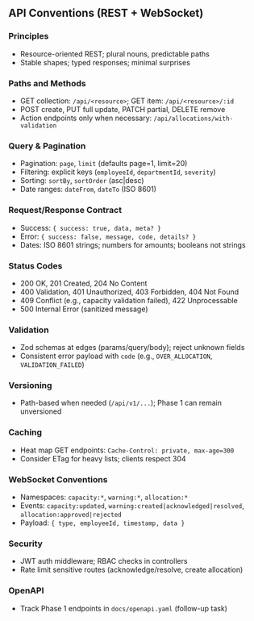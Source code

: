 ## API Conventions (REST + WebSocket)

### Principles
- Resource-oriented REST; plural nouns, predictable paths
- Stable shapes; typed responses; minimal surprises

### Paths and Methods
- GET collection: `/api/<resource>`; GET item: `/api/<resource>/:id`
- POST create, PUT full update, PATCH partial, DELETE remove
- Action endpoints only when necessary: `/api/allocations/with-validation`

### Query & Pagination
- Pagination: `page`, `limit` (defaults page=1, limit=20)
- Filtering: explicit keys (`employeeId`, `departmentId`, `severity`)
- Sorting: `sortBy`, `sortOrder` (asc|desc)
- Date ranges: `dateFrom`, `dateTo` (ISO 8601)

### Request/Response Contract
- Success: `{ success: true, data, meta? }`
- Error: `{ success: false, message, code, details? }`
- Dates: ISO 8601 strings; numbers for amounts; booleans not strings

### Status Codes
- 200 OK, 201 Created, 204 No Content
- 400 Validation, 401 Unauthorized, 403 Forbidden, 404 Not Found
- 409 Conflict (e.g., capacity validation failed), 422 Unprocessable
- 500 Internal Error (sanitized message)

### Validation
- Zod schemas at edges (params/query/body); reject unknown fields
- Consistent error payload with `code` (e.g., `OVER_ALLOCATION`, `VALIDATION_FAILED`)

### Versioning
- Path-based when needed (`/api/v1/...`); Phase 1 can remain unversioned

### Caching
- Heat map GET endpoints: `Cache-Control: private, max-age=300`
- Consider ETag for heavy lists; clients respect 304

### WebSocket Conventions
- Namespaces: `capacity:*`, `warning:*`, `allocation:*`
- Events: `capacity:updated`, `warning:created|acknowledged|resolved`, `allocation:approved|rejected`
- Payload: `{ type, employeeId, timestamp, data }`

### Security
- JWT auth middleware; RBAC checks in controllers
- Rate limit sensitive routes (acknowledge/resolve, create allocation)

### OpenAPI
- Track Phase 1 endpoints in `docs/openapi.yaml` (follow-up task)


